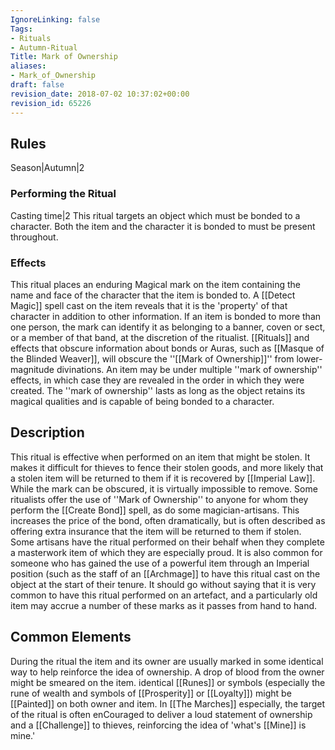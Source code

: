```yaml
---
IgnoreLinking: false
Tags:
- Rituals
- Autumn-Ritual
Title: Mark of Ownership
aliases:
- Mark_of_Ownership
draft: false
revision_date: 2018-07-02 10:37:02+00:00
revision_id: 65226
---
```


## Rules
Season|Autumn|2
### Performing the Ritual
Casting time|2 This ritual targets an object which must be bonded to a character. Both the item and the character it is bonded to must be present throughout. 
### Effects
This ritual places an enduring Magical mark on the item containing the name and face of the character that the item is bonded to.  A [[Detect Magic]] spell cast on the item reveals that it is the 'property' of that character in addition to other information. 
If an item is bonded to more than one person, the mark can identify it as belonging to a banner, coven or sect, or a member of that band, at the discretion of the ritualist.
[[Rituals]] and effects that obscure information about bonds or Auras, such as [[Masque of the Blinded Weaver]], will obscure the ''[[Mark of Ownership]]'' from lower-magnitude divinations.
An item may be under multiple ''mark of ownership'' effects, in which case they are revealed in the order in which they were created.
The ''mark of ownership'' lasts as long as the object retains its magical qualities and is capable of being bonded to a character.
## Description
This ritual is effective when performed on an item that might be stolen. It makes it difficult for thieves to fence their stolen goods, and more likely that a stolen item will be returned to them if it is recovered by [[Imperial Law]]. While the mark can be obscured, it is virtually impossible to remove. 
Some ritualists offer the use of ''Mark of Ownership'' to anyone for whom they perform the [[Create Bond]] spell, as do some magician-artisans. This increases the price of the bond, often dramatically, but is often described as offering extra insurance that the item will be returned to them if stolen.
Some artisans have the ritual performed on their behalf when they complete a masterwork item of which they are especially proud. It is also common for someone who has gained the use of a powerful item through an Imperial position (such as the staff of an [[Archmage]] to have this ritual cast on the object at the start of their tenure. It should go without saying that it is very common to have this ritual performed on an artefact, and a particularly old item may accrue a number of these marks as it passes from hand to hand.
## Common Elements
During the ritual the item and its owner are usually marked in some identical way to help reinforce the idea of ownership. A drop of blood from the owner might be smeared on the item. identical [[Runes]] or symbols (especially the rune of wealth and symbols of [[Prosperity]] or [[Loyalty]]) might be [[Painted]] on both owner and item. In [[The Marches]] especially, the target of the ritual is often enCouraged to deliver a loud statement of ownership and a [[Challenge]] to thieves, reinforcing the idea of 'what's [[Mine]] is mine.'